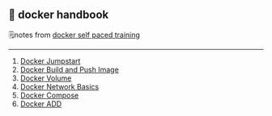 🐳 docker handbook
---

🗒notes from [docker self paced training](https://training.docker.com/self-paced-training)

---

1. [Docker Jumpstart](notes/01-docker-jumpstart.md)
2. [Docker Build and Push Image](notes/02-docker-images.md)
3. [Docker Volume](notes/03-docker-volume.md)
4. [Docker Network Basics](04-notes/docker-network.md)
5. [Docker Compose](notes/05-docker-compose.md)
6. [Docker ADD](notes/05-docker-compose.md)

